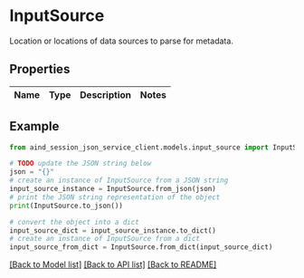 # InputSource

Location or locations of data sources to parse for metadata.

## Properties

Name | Type | Description | Notes
------------ | ------------- | ------------- | -------------

## Example

```python
from aind_session_json_service_client.models.input_source import InputSource

# TODO update the JSON string below
json = "{}"
# create an instance of InputSource from a JSON string
input_source_instance = InputSource.from_json(json)
# print the JSON string representation of the object
print(InputSource.to_json())

# convert the object into a dict
input_source_dict = input_source_instance.to_dict()
# create an instance of InputSource from a dict
input_source_from_dict = InputSource.from_dict(input_source_dict)
```
[[Back to Model list]](../README.md#documentation-for-models) [[Back to API list]](../README.md#documentation-for-api-endpoints) [[Back to README]](../README.md)



